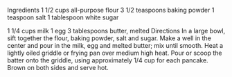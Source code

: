 Ingredients
1 1/2 cups all-purpose flour
3 1/2 teaspoons baking powder
1 teaspoon salt
1 tablespoon white sugar

1 1/4 cups milk
1 egg
3 tablespoons butter, melted
Directions
In a large bowl, sift together the flour, baking powder, salt and sugar. Make a well in the center and pour in the milk, egg and melted butter; mix until smooth.
Heat a lightly oiled griddle or frying pan over medium high heat. Pour or scoop the batter onto the griddle, using approximately 1/4 cup for each pancake. Brown on both sides and serve hot.
